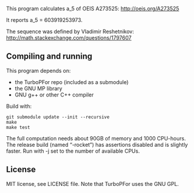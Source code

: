 This program calculates a_5 of OEIS A273525: http://oeis.org/A273525

It reports a_5 = 603919253973.

The sequence was defined by Vladimir Reshetnikov:
http://math.stackexchange.com/questions/1797607

## Compiling and running

This program depends on:

* the TurboPFor repo (included as a submodule)
* the GNU MP library
* GNU g++ or other C++ compiler

Build with:

```
git submodule update --init --recursive
make
make test
```

The full computation needs about 90GB of memory and 1000 CPU-hours.
The release build (named “-rocket”) has assertions disabled and is slightly faster.
Run with -j set to the number of available CPUs.

## License

MIT license, see LICENSE file. Note that TurboPFor uses the GNU GPL.
